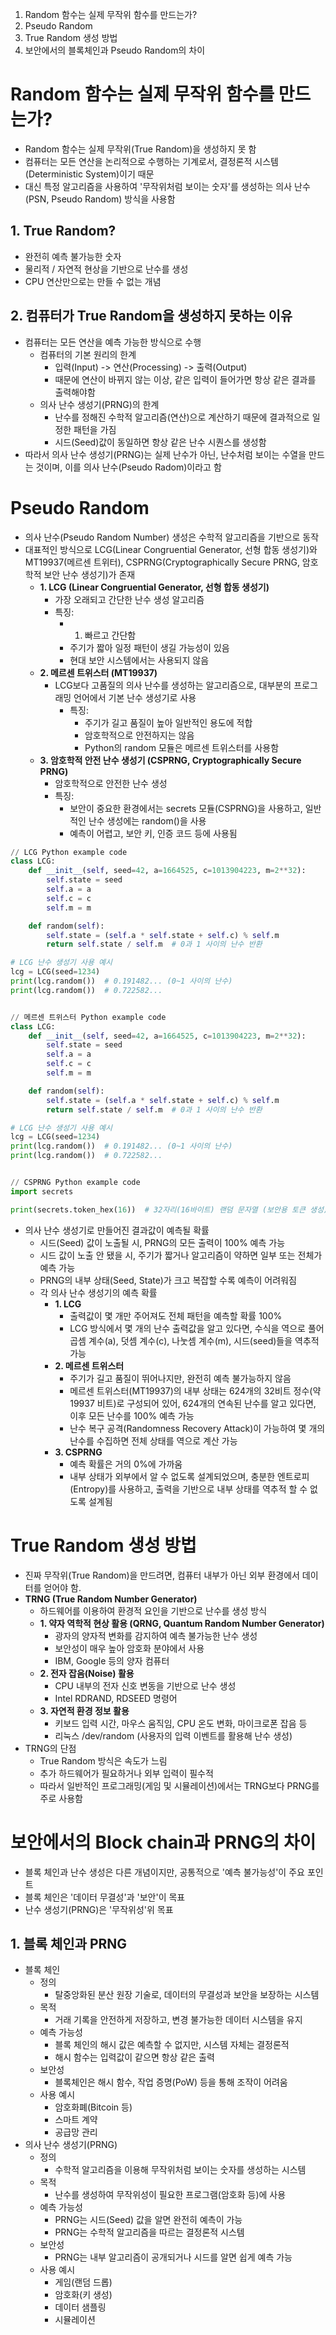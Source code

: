 1. Random 함수는 실제 무작위 함수를 만드는가?
2. Pseudo Random
3. True Random 생성 방법 
4. 보안에서의 블록체인과 Pseudo Random의 차이

# Random 함수는 실제 무작위 함수를 만드는가?
- Random 함수는 실제 무작위(True Random)을 생성하지 못 함
- 컴퓨터는 모든 연산을 논리적으로 수행하는 기계로서, 결정론적 시스템(Deterministic System)이기 때문
- 대신 특정 알고리즘을 사용하여 '무작위처럼 보이는 숫자'를 생성하는 의사 난수(PSN, Pseudo Random) 방식을 사용함

## 1. True Random?
- 완전히 예측 불가능한 숫자
- 물리적 / 자연적 현상을 기반으로 난수를 생성
- CPU 연산만으로는 만들 수 없는 개념

## 2. 컴퓨터가 True Random을 생성하지 못하는 이유
- 컴퓨터는 모든 연산을 예측 가능한 방식으로 수행
	- 컴퓨터의 기본 원리의 한계
		- 입력(Input) -> 연산(Processing) -> 출력(Output)
		- 때문에 연산이 바뀌지 않는 이상, 같은 입력이 들어가면 항상 같은 결과를 출력해야함
	- 의사 난수 생성기(PRNG)의 한계
		- 난수를 정해진 수학적 알고리즘(연산)으로 계산하기 때문에 결과적으로 일정한 패턴을 가짐
		- 시드(Seed)값이 동일하면 항상 같은 난수 시퀀스를 생성함
- 따라서 의사 난수 생성기(PRNG)는 실제 난수가 아닌, 난수처럼 보이는 수열을 만드는 것이며, 이를 의사 난수(Pseudo Radom)이라고 함

# Pseudo Random
- 의사 난수(Pseudo Random Number) 생성은 수학적 알고리즘을 기반으로 동작
- 대표적인 방식으로 LCG(Linear Congruential Generator, 선형 합동 생성기)와 MT19937(메르센 트위터), CSPRNG(Cryptographically Secure PRNG, 암호학적 보안 난수 생성기)가 존재
	- **1. LCG (Linear Congruential Generator, 선형 합동 생성기)**
		- 가장 오래되고 간단한 난수 생성 알고리즘
		- 특징:
			- 1. 빠르고 간단함
			- 주기가 짧아 일정 패턴이 생길 가능성이 있음
			- 현대 보안 시스템에서는 사용되지 않음
	- **2. 메르센 트위스터 (MT19937)**
		- LCG보다 고품질의 의사 난수를 생성하는 알고리즘으로, 대부분의 프로그래밍 언어에서 기본 난수 생성기로 사용
			- 특징:
				- 주기가 길고 품질이 높아 일반적인 용도에 적합
				- 암호학적으로 안전하지는 않음
				- Python의 random 모듈은 메르센 트위스터를 사용함
	- **3. 암호학적 안전 난수 생성기 (CSPRNG, Cryptographically Secure PRNG)**
		- 암호학적으로 안전한 난수 생성
		- 특징:
			- 보안이 중요한 환경에서는 secrets 모듈(CSPRNG)을 사용하고, 일반적인 난수 생성에는 random()을 사용
			- 예측이 어렵고, 보안 키, 인증 코드 등에 사용됨
```python
// LCG Python example code
class LCG:
    def __init__(self, seed=42, a=1664525, c=1013904223, m=2**32):
        self.state = seed
        self.a = a
        self.c = c
        self.m = m

    def random(self):
        self.state = (self.a * self.state + self.c) % self.m
        return self.state / self.m  # 0과 1 사이의 난수 반환

# LCG 난수 생성기 사용 예시
lcg = LCG(seed=1234)
print(lcg.random())  # 0.191482... (0~1 사이의 난수)
print(lcg.random())  # 0.722582...


// 메르센 트위스터 Python example code
class LCG:
    def __init__(self, seed=42, a=1664525, c=1013904223, m=2**32):
        self.state = seed
        self.a = a
        self.c = c
        self.m = m

    def random(self):
        self.state = (self.a * self.state + self.c) % self.m
        return self.state / self.m  # 0과 1 사이의 난수 반환

# LCG 난수 생성기 사용 예시
lcg = LCG(seed=1234)
print(lcg.random())  # 0.191482... (0~1 사이의 난수)
print(lcg.random())  # 0.722582...


// CSPRNG Python example code
import secrets

print(secrets.token_hex(16))  # 32자리(16바이트) 랜덤 문자열 (보안용 토큰 생성)
```
- 의사 난수 생성기로 만들어진 결과값이 예측될 확률
	- 시드(Seed) 값이 노출될 시, PRNG의 모든 출력이 100% 예측 가능
	- 시드 값이 노출 안 됐을 시, 주기가 짧거나 알고리즘이 약하면 일부 또는 전체가 예측 가능
	- PRNG의 내부 상태(Seed, State)가 크고 복잡할 수록 예측이 어려워짐
	- 각 의사 난수 생성기의 예측 확률
		- **1. LCG**
			- 출력값이 몇 개만 주어져도 전체 패턴을 예측할 확률 100%
			- LCG 방식에서 몇 개의 난수 출력값을 알고 있다면, 수식을 역으로 풀어 곱셈 계수(a), 덧셈 계수(c), 나눗셈 계수(m), 시드(seed)들을 역추적 가능
		- **2. 메르센 트위스터**
			- 주기가 길고 품질이 뛰어나지만, 완전히 예측 불가능하지 않음
			- 메르센 트위스터(MT19937)의 내부 상태는 624개의 32비트 정수(약 19937 비트)로 구성되어 있어, 624개의 연속된 난수를 알고 있다면, 이후 모든 난수를 100% 예측 가능
			- 난수 복구 공격(Randomness Recovery Attack)이 가능하여 몇 개의 난수를 수집하면 전체 상태를 역으로 계산 가능
		- **3. CSPRNG**
			- 예측 확률은 거의 0%에 가까움
			- 내부 상태가 외부에서 알 수 없도록 설계되었으며, 충분한 엔트로피(Entropy)를 사용하고, 출력을 기반으로 내부 상태를 역추적 할 수 없도록 설계됨

# True Random 생성 방법
- 진짜 무작위(True Random)을 만드려면, 컴퓨터 내부가 아닌 외부 환경에서 데이터를 얻어야 함.
- **TRNG (True Random Number Generator)**
	- 하드웨어를 이용하여 환경적 요인을 기반으로 난수를 생성 방식
	- **1. 약자 역학적 현상 활용 (QRNG, Quantum Random Number Generator)**
		- 광자의 양자적 변화를 감지하여 예측 불가능한 난수 생성
		- 보안성이 매우 높아 암호화 분야에서 사용
		- IBM, Google 등의 양자 컴퓨터
	- **2. 전자 잡음(Noise) 활용**
		- CPU 내부의 전자 신호 변동을 기반으로 난수 생성
		- Intel RDRAND, RDSEED 명령어
	- **3. 자연적 환경 정보 활용**
		- 키보드 입력 시간, 마우스 움직임, CPU 온도 변화, 마이크로폰 잡음 등
		- 리눅스 /dev/random (사용자의 입력 이벤트를 활용해 난수 생성)
- TRNG의 단점
	- True Random 방식은 속도가 느림
	- 추가 하드웨어가 필요하거나 외부 입력이 필수적
	- 따라서 일반적인 프로그래밍(게임 및 시뮬레이션)에서는 TRNG보다 PRNG를 주로 사용함

# 보안에서의 Block chain과 PRNG의 차이
- 블록 체인과 난수 생성은 다른 개념이지만, 공통적으로 '예측 불가능성'이 주요 포인트
- 블록 체인은 '데이터 무결성'과 '보안'이 목표
- 난수 생성기(PRNG)은 '무작위성'위 목표

## 1. 블록 체인과 PRNG
- 블록 체인
	- 정의
		- 탈중앙화된 분산 원장 기술로, 데이터의 무결성과 보안을 보장하는 시스템
	- 목적
		- 거래 기록을 안전하게 저장하고, 변경 불가능한 데이터 시스템을 유지
	- 예측 가능성
		- 블록 체인의 해시 값은 예측할 수 없지만, 시스템 자체는 결정론적
		- 해시 함수는 입력값이 같으면 항상 같은 출력
	- 보안성
		- 블록체인은 해시 함수, 작업 증명(PoW) 등을 통해 조작이 어려움
	- 사용 예시
		- 암호화폐(Bitcoin 등)
		- 스마트 계약
		- 공급망 관리
- 의사 난수 생성기(PRNG)
	- 정의
		- 수학적 알고리즘을 이용해 무작위처럼 보이는 숫자를 생성하는 시스템
	- 목적
		- 난수를 생성하여 무작위성이 필요한 프로그램(암호화 등)에 사용
	- 예측 가능성
		- PRNG는 시드(Seed) 값을 알면 완전히 예측이 가능
		- PRNG는 수학적 알고리즘을 따르는 결정론적 시스템
	- 보안성
		- PRNG는 내부 알고리즘이 공개되거나 시드를 알면 쉽게 예측 가능
	- 사용 예시
		- 게임(랜덤 드롭)
		- 암호화(키 생성)
		- 데이터 샘플링
		- 시뮬레이션
